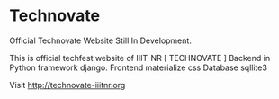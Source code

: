 # Technovate
Official Technovate Website Still In Development.

This is official techfest website of IIIT-NR [ TECHNOVATE ]
Backend in Python framework django.
Frontend materialize css
Database sqllite3


Visit   http://technovate-iiitnr.org
